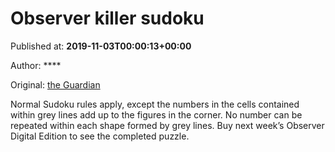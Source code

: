 
# Observer killer sudoku

Published at: **2019-11-03T00:00:13+00:00**

Author: ****

Original: [the Guardian](https://www.theguardian.com/lifeandstyle/2019/nov/03/observer-killer-sudoku)

Normal Sudoku rules apply, except the numbers in the cells contained within grey lines add up to the figures in the corner. No number can be repeated within each shape formed by grey lines.
Buy next week’s Observer Digital Edition to see the completed puzzle.

